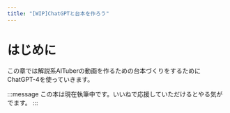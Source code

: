 ```yaml
---
title: "[WIP]ChatGPTと台本を作ろう"
---
```

# はじめに
この章では解説系AITuberの動画を作るための台本づくりをするためにChatGPT-4を使っていきます。

:::message
この本は現在執筆中です。いいねで応援していただけるとやる気がでます。
:::